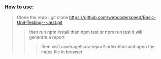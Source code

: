 ### How to use:
> Clone the repo : git clone https://github.com/webcoderspeed/Basic-Unit-Testing---Jest.git
>> then run npm install
>> then npm test or npm run test it will generate a report
>>> then visit coverage\lcov-report\index.html and open the index file in browser 